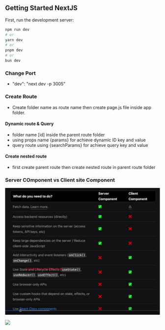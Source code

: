 
## Getting Started NextJS

First, run the development server:

```bash
npm run dev
# or
yarn dev
# or
pnpm dev
# or
bun dev
```
### Change Port

- "dev": "next dev -p 3005"

### Create Route 

- Create folder name as route name then create page.js file inside app folder.

#### Dynamic route & Query 
- folder name [id] inside the parent route folder 
- using props name {params} for achieve dynamic ID key and value 
- query route using {searchParams} for achieve query key and value

#### Create nested route 

- first create parent route then create nested route in parent route folder 

### Server COmponent vs Client site Component

![](./public/images/readme/server%20vs%20client.PNG)

<div>
  
![](https://github-profile-summary-cards.vercel.app/api/cards/profile-details?username=BreadcrumbsSakibAlHasan10&theme=github_dark)
</div>







